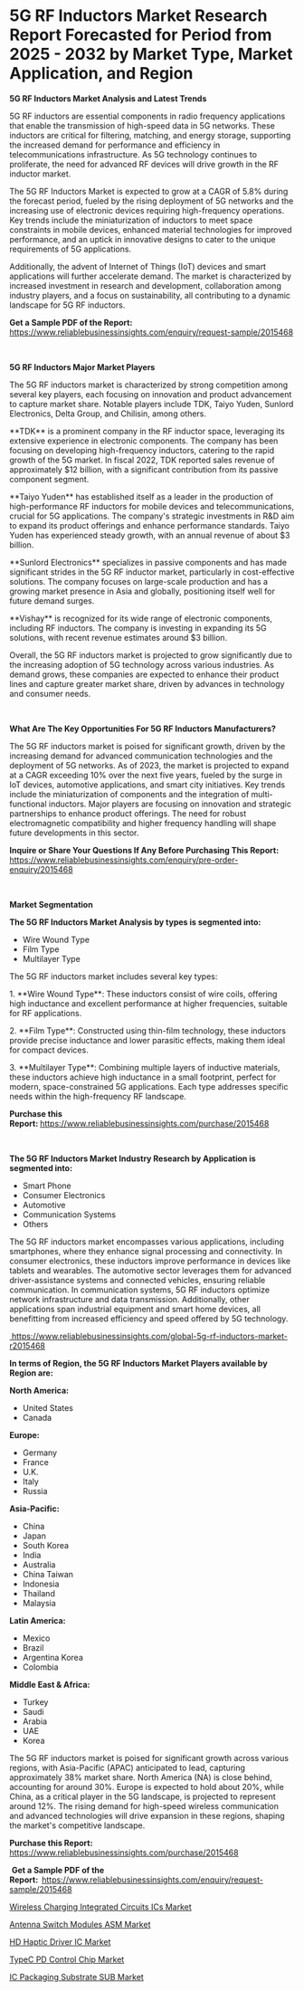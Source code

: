 <p><h1>5G RF Inductors Market Research Report Forecasted for Period from 2025 -  2032 by Market Type, Market Application, and Region</h1></p><p><strong>5G RF Inductors Market Analysis and Latest Trends</strong></p>
<p><p>5G RF inductors are essential components in radio frequency applications that enable the transmission of high-speed data in 5G networks. These inductors are critical for filtering, matching, and energy storage, supporting the increased demand for performance and efficiency in telecommunications infrastructure. As 5G technology continues to proliferate, the need for advanced RF devices will drive growth in the RF inductor market.</p><p>The 5G RF Inductors Market is expected to grow at a CAGR of 5.8% during the forecast period, fueled by the rising deployment of 5G networks and the increasing use of electronic devices requiring high-frequency operations. Key trends include the miniaturization of inductors to meet space constraints in mobile devices, enhanced material technologies for improved performance, and an uptick in innovative designs to cater to the unique requirements of 5G applications.</p><p>Additionally, the advent of Internet of Things (IoT) devices and smart applications will further accelerate demand. The market is characterized by increased investment in research and development, collaboration among industry players, and a focus on sustainability, all contributing to a dynamic landscape for 5G RF inductors.</p></p>
<p><strong>Get a Sample PDF of the Report:&nbsp;</strong> <a href="https://www.reliablebusinessinsights.com/enquiry/request-sample/2015468?utm_campaign=116&utm_medium=2&utm_source=Github&utm_content=ia&utm_term=17012025&utm_id=5g-rf-inductors">https://www.reliablebusinessinsights.com/enquiry/request-sample/2015468</a></p>
<p>&nbsp;</p>
<p><strong>5G RF Inductors Major Market Players</strong></p>
<p><p>The 5G RF inductors market is characterized by strong competition among several key players, each focusing on innovation and product advancement to capture market share. Notable players include TDK, Taiyo Yuden, Sunlord Electronics, Delta Group, and Chilisin, among others.</p><p>**TDK** is a prominent company in the RF inductor space, leveraging its extensive experience in electronic components. The company has been focusing on developing high-frequency inductors, catering to the rapid growth of the 5G market. In fiscal 2022, TDK reported sales revenue of approximately $12 billion, with a significant contribution from its passive component segment.</p><p>**Taiyo Yuden** has established itself as a leader in the production of high-performance RF inductors for mobile devices and telecommunications, crucial for 5G applications. The company's strategic investments in R&D aim to expand its product offerings and enhance performance standards. Taiyo Yuden has experienced steady growth, with an annual revenue of about $3 billion.</p><p>**Sunlord Electronics** specializes in passive components and has made significant strides in the 5G RF inductor market, particularly in cost-effective solutions. The company focuses on large-scale production and has a growing market presence in Asia and globally, positioning itself well for future demand surges. </p><p>**Vishay** is recognized for its wide range of electronic components, including RF inductors. The company is investing in expanding its 5G solutions, with recent revenue estimates around $3 billion.</p><p>Overall, the 5G RF inductors market is projected to grow significantly due to the increasing adoption of 5G technology across various industries. As demand grows, these companies are expected to enhance their product lines and capture greater market share, driven by advances in technology and consumer needs.</p></p>
<p>&nbsp;</p>
<p><strong>What Are The Key Opportunities For 5G RF Inductors Manufacturers?</strong></p>
<p><p>The 5G RF inductors market is poised for significant growth, driven by the increasing demand for advanced communication technologies and the deployment of 5G networks. As of 2023, the market is projected to expand at a CAGR exceeding 10% over the next five years, fueled by the surge in IoT devices, automotive applications, and smart city initiatives. Key trends include the miniaturization of components and the integration of multi-functional inductors. Major players are focusing on innovation and strategic partnerships to enhance product offerings. The need for robust electromagnetic compatibility and higher frequency handling will shape future developments in this sector.</p></p>
<p><strong>Inquire or Share Your Questions If Any Before Purchasing This Report:</strong> <a href="https://www.reliablebusinessinsights.com/enquiry/pre-order-enquiry/2015468?utm_campaign=116&utm_medium=2&utm_source=Github&utm_content=ia&utm_term=17012025&utm_id=5g-rf-inductors">https://www.reliablebusinessinsights.com/enquiry/pre-order-enquiry/2015468</a></p>
<p>&nbsp;</p>
<p><strong>Market Segmentation</strong></p>
<p><strong>The 5G RF Inductors Market Analysis by types is segmented into:</strong></p>
<p><ul><li>Wire Wound Type</li><li>Film Type</li><li>Multilayer Type</li></ul></p>
<p><p>The 5G RF inductors market includes several key types: </p><p>1. **Wire Wound Type**: These inductors consist of wire coils, offering high inductance and excellent performance at higher frequencies, suitable for RF applications.</p><p>2. **Film Type**: Constructed using thin-film technology, these inductors provide precise inductance and lower parasitic effects, making them ideal for compact devices.</p><p>3. **Multilayer Type**: Combining multiple layers of inductive materials, these inductors achieve high inductance in a small footprint, perfect for modern, space-constrained 5G applications. Each type addresses specific needs within the high-frequency RF landscape.</p></p>
<p><strong>Purchase this Report:&nbsp;</strong><a href="https://www.reliablebusinessinsights.com/purchase/2015468?utm_campaign=116&utm_medium=2&utm_source=Github&utm_content=ia&utm_term=17012025&utm_id=5g-rf-inductors">https://www.reliablebusinessinsights.com/purchase/2015468</a></p>
<p>&nbsp;</p>
<p><strong>The 5G RF Inductors Market Industry Research by Application is segmented into:</strong></p>
<p><ul><li>Smart Phone</li><li>Consumer Electronics</li><li>Automotive</li><li>Communication Systems</li><li>Others</li></ul></p>
<p><p>The 5G RF inductors market encompasses various applications, including smartphones, where they enhance signal processing and connectivity. In consumer electronics, these inductors improve performance in devices like tablets and wearables. The automotive sector leverages them for advanced driver-assistance systems and connected vehicles, ensuring reliable communication. In communication systems, 5G RF inductors optimize network infrastructure and data transmission. Additionally, other applications span industrial equipment and smart home devices, all benefitting from increased efficiency and speed offered by 5G technology.</p></p>
<p><a href="https://www.reliablebusinessinsights.com/global-5g-rf-inductors-market-r2015468?utm_campaign=116&utm_medium=2&utm_source=Github&utm_content=ia&utm_term=17012025&utm_id=5g-rf-inductors">&nbsp;https://www.reliablebusinessinsights.com/global-5g-rf-inductors-market-r2015468</a></p>
<p><strong>In terms of Region, the 5G RF Inductors Market Players available by Region are:</strong></p>
<p>
    <p> <strong> North America: </strong>
        <ul>
            <li>United States</li>
            <li>Canada</li>
        </ul>
        </p> 
    <p> <strong> Europe: </strong>
        <ul>
            <li>Germany</li>
            <li>France</li>
            <li>U.K.</li>
            <li>Italy</li>
            <li>Russia</li>
        </ul>
        </p> 
    <p> <strong> Asia-Pacific: </strong>
        <ul>
            <li>China</li>
            <li>Japan</li>
            <li>South Korea</li>
            <li>India</li>
            <li>Australia</li>
            <li>China Taiwan</li>
            <li>Indonesia</li>
            <li>Thailand</li>
            <li>Malaysia</li>
        </ul>
        </p> 
    <p> <strong> Latin America: </strong>
        <ul>
            <li>Mexico</li>
            <li>Brazil</li>
            <li>Argentina Korea</li>
            <li>Colombia</li>
        </ul>
        </p> 
    <p> <strong> Middle East & Africa: </strong>
        <ul>
            <li>Turkey</li>
            <li>Saudi</li>
            <li>Arabia</li>
            <li>UAE</li>
            <li>Korea</li>
        </ul>
    </p>
    </p>
<p><p>The 5G RF inductors market is poised for significant growth across various regions, with Asia-Pacific (APAC) anticipated to lead, capturing approximately 38% market share. North America (NA) is close behind, accounting for around 30%. Europe is expected to hold about 20%, while China, as a critical player in the 5G landscape, is projected to represent around 12%. The rising demand for high-speed wireless communication and advanced technologies will drive expansion in these regions, shaping the market's competitive landscape.</p></p>
<p><strong>Purchase this Report: </strong><a href="https://www.reliablebusinessinsights.com/purchase/2015468?utm_campaign=116&utm_medium=2&utm_source=Github&utm_content=ia&utm_term=17012025&utm_id=5g-rf-inductors">https://www.reliablebusinessinsights.com/purchase/2015468</a></p>
<p>&nbsp;<strong>Get a Sample PDF of the Report:&nbsp;&nbsp;</strong><a href="https://www.reliablebusinessinsights.com/enquiry/request-sample/2015468?utm_campaign=116&utm_medium=2&utm_source=Github&utm_content=ia&utm_term=17012025&utm_id=5g-rf-inductors">https://www.reliablebusinessinsights.com/enquiry/request-sample/2015468</a></p>
<p><strong></strong></p>
<p><p><a href="https://github.com/lashaunm5st/Market-Research-Report-List-1/blob/main/wireless-charging-integrated-circuits-ics-market.md?utm_campaign=116&utm_medium=2&utm_source=Github&utm_content=ia&utm_term=17012025&utm_id=5g-rf-inductors">Wireless Charging Integrated Circuits ICs Market</a></p><p><a href="https://github.com/osbornrdaflalo/Market-Research-Report-List-1/blob/main/antenna-switch-modules-asm-market.md?utm_campaign=116&utm_medium=2&utm_source=Github&utm_content=ia&utm_term=17012025&utm_id=5g-rf-inductors">Antenna Switch Modules ASM Market</a></p><p><a href="https://github.com/kimberjam0i/Market-Research-Report-List-1/blob/main/hd-haptic-driver-ic-market.md?utm_campaign=116&utm_medium=2&utm_source=Github&utm_content=ia&utm_term=17012025&utm_id=5g-rf-inductors">HD Haptic Driver IC Market</a></p><p><a href="https://github.com/ElviraLeka1962/Market-Research-Report-List-1/blob/main/typec-pd-control-chip-market.md?utm_campaign=116&utm_medium=2&utm_source=Github&utm_content=ia&utm_term=17012025&utm_id=5g-rf-inductors">TypeC PD Control Chip Market</a></p><p><a href="https://github.com/antonioc6hal/Market-Research-Report-List-1/blob/main/ic-packaging-substrate-sub-market.md?utm_campaign=116&utm_medium=2&utm_source=Github&utm_content=ia&utm_term=17012025&utm_id=5g-rf-inductors">IC Packaging Substrate SUB Market</a></p></p>